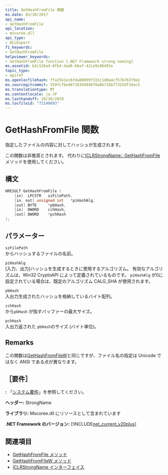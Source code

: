 ```yaml
---
title: GetHashFromFile 関数
ms.date: 03/30/2017
api_name:
- GetHashFromFile
api_location:
- mscoree.dll
api_type:
- DLLExport
f1_keywords:
- GetHashFromFile
helpviewer_keywords:
- GetHashFromFile function [.NET Framework strong naming]
ms.assetid: b3c526a4-8fb4-4ad6-b6af-42ce9c06492e
topic_type:
- apiref
ms.openlocfilehash: ffa25b1ec6fda80099f333c1d0a4cf57b76379e2
ms.sourcegitcommit: 559fcfbe4871636494870a8b716bf7325df34ac5
ms.translationtype: MT
ms.contentlocale: ja-JP
ms.lasthandoff: 10/30/2019
ms.locfileid: "73140693"
---
```

# <a name="gethashfromfile-function"></a>GetHashFromFile 関数
指定したファイルの内容に対してハッシュが生成されます。  
  
 この関数は非推奨とされます。 代わりに[ICLRStrongName:: GetHashFromFile](../hosting/iclrstrongname-gethashfromfile-method.md)メソッドを使用してください。  
  
## <a name="syntax"></a>構文  
  
```cpp  
HRESULT GetHashFromFile (  
    [in]  LPCSTR   szFilePath,  
    [in, out] unsigned int   *piHashAlg,   
    [out] BYTE     *pbHash,      
    [in]  DWORD    cchHash,      
    [out] DWORD    *pchHash  
);  
```  
  
## <a name="parameters"></a>パラメーター  
 `szFilePath`  
 からハッシュするファイルの名前。  
  
 `piHashAlg`  
 [入力、出力]ハッシュを生成するときに使用するアルゴリズム。 有効なアルゴリズムは、Win32 CryptoAPI によって定義されているものです。 `piHashAlg` が0に設定されている場合は、既定のアルゴリズム CALG_SHA が使用されます。  
  
 `pbHash`  
 入出力生成されたハッシュを格納しているバイト配列。  
  
 `cchHash`  
 から`pbHash` が指すバッファーの最大サイズ。  
  
 `pchHash`  
 入出力返された `pbHash`のサイズ (バイト単位)。  
  
## <a name="remarks"></a>Remarks  
 この関数は[GetHashFromFileW](gethashfromfilew-function.md)と同じですが、ファイル名の指定は Unicode ではなく ANSI である点が異なります。  
  
## <a name="requirements"></a>［要件］  
 **:** 「[システム要件](../../get-started/system-requirements.md)」を参照してください。  
  
 **ヘッダー:** StrongName  
  
 **ライブラリ:** Mscoree.dll にリソースとして含まれています  
  
 **.NET Framework のバージョン:** [!INCLUDE[net_current_v20plus](../../../../includes/net-current-v20plus-md.md)]  
  
## <a name="see-also"></a>関連項目

- [GetHashFromFile メソッド](../hosting/iclrstrongname-gethashfromfile-method.md)
- [GetHashFromFileW メソッド](../hosting/iclrstrongname-gethashfromfilew-method.md)
- [ICLRStrongName インターフェイス](../hosting/iclrstrongname-interface.md)
